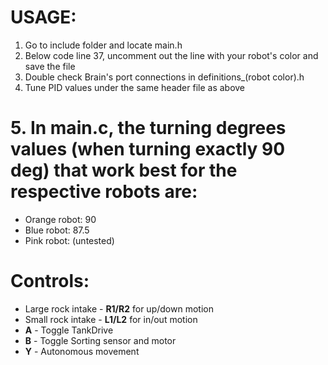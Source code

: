 # USAGE:
1. Go to include folder and locate main.h
2. Below code line 37, uncomment out the line with your robot's color and save the file
3. Double check Brain's port connections in definitions_(robot color).h
4. Tune PID values under the same header file as above
# 5. In main.c, the turning degrees values (when turning exactly 90 deg) that work best for the respective robots are:
   * Orange robot: 90
   * Blue robot: 87.5
   * Pink robot: (untested)
# Controls:
   * Large rock intake - **R1/R2** for up/down motion
   * Small rock intake - **L1/L2** for in/out motion
   * **A** - Toggle TankDrive
   * **B** - Toggle Sorting sensor and motor
   * **Y** - Autonomous movement
   
